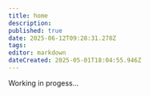 ```yaml
---
title: home
description: 
published: true
date: 2025-06-12T09:28:31.278Z
tags: 
editor: markdown
dateCreated: 2025-05-01T18:04:55.946Z
---
```


Working in progess...